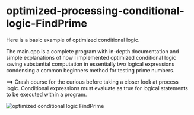 # optimized-processing-conditional-logic-FindPrime

Here is a basic example of optimized conditional logic.

The main.cpp is a complete program with in-depth documentation and simple explanations of how I implemented optimized conditional logic saving substantial computation in essentially two logical expressions condensing a common beginners method for testing prime numbers.


==> Crash course for the curious before taking a closer look at process logic.
Conditional expressions must evaluate as true for logical statements to be
executed within a program. 

![optimized conditional logic FindPrime](https://user-images.githubusercontent.com/61360844/228709241-efc76360-d360-4067-ad5e-3acbfc791819.png)


